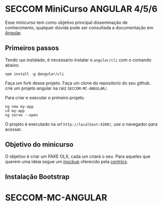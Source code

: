 # SECCOM MiniCurso ANGULAR 4/5/6

Esse minicurso tem como objetivo principal disseminação de conhecimento, qualquer dúvida pode ser consultada a documentação em [Angular](https://angular.io/guide/quickstart).

## Primeiros passos

Tendo `npm` instalado, é necessario instalar o `angular/cli` com o comando abaixo.
```
npm install -g @angular/cli
```

Faça um fork desse projeto.
Faça um clone do repositorio do seu github.
crie um projeto angular na raiz `SECCOM-MC-ANGULAR/`.

Para criar e executar o primeiro projeto.
```
ng new my-app
cd my-app
ng serve --open
```

O projeto é executado na url `http://localhost:4200/`, use o navegador para acessar.

## Objetivo do minicurso

O objetivo é criar um FAKE OLX, cada um criará o seu. Para aqueles que querem uma ideia segue um [mockup](https://projects.invisionapp.com/share/A6GOUOHD4RW#/screens) oferecido pela [centrics](https://github.com/centrics).

## Instalação Bootstrap


# SECCOM-MC-ANGULAR
